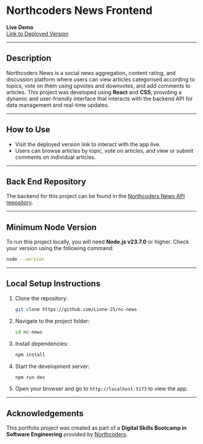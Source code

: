 # Northcoders News Frontend

**Live Demo**  
[Link to Deployed Version](https://northcoders-news-hafsa.netlify.app/articles)

---

## Description

Northcoders News is a social news aggregation, content rating, and discussion platform where users can view articles categorised according to topics, vote on them using upvotes and downvotes, and add comments to articles. This project was developed using **React** and **CSS**, providing a dynamic and user-friendly interface that interacts with the backend API for data management and real-time updates.

---

## How to Use

- Visit the deployed version link to interact with the app live.
- Users can browse articles by topic, vote on articles, and view or submit comments on individual articles.

---

## Back End Repository

The backend for this project can be found in the [Northcoders News API repository](https://github.com/Lione-25/be-nc-news).

---

## Minimum Node Version

To run this project locally, you will need **Node.js v23.7.0** or higher. Check your version using the following command:

```bash
node --version
```

---

## Local Setup Instructions

1. Clone the repository:
   ```bash
   git clone https://github.com/Lione-25/nc-news
   ```
2. Navigate to the project folder:
   ```bash
   cd nc-news
   ```
3. Install dependencies:
   ```bash
   npm install
   ```
4. Start the development server:
   ```bash
   npm run dev
   ```
5. Open your browser and go to `http://localhost:5173` to view the app.

---

## Acknowledgements

This portfolio project was created as part of a **Digital Skills Bootcamp in Software Engineering** provided by [Northcoders](https://northcoders.com/).
